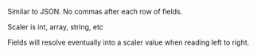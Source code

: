 Similar to JSON. No commas after each row of fields.

Scaler is int, array, string, etc

Fields will resolve eventually into a scaler value when reading left to right.
